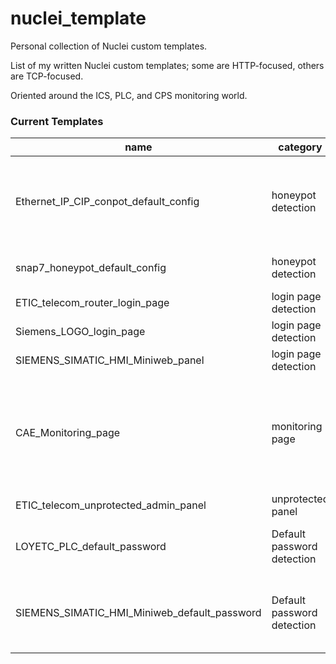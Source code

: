 # nuclei_template
Personal collection of Nuclei custom templates.

List of my written Nuclei custom templates; some are HTTP-focused, others are TCP-focused.

Oriented around the ICS, PLC, and CPS monitoring world.

### Current Templates

| name                                         | category                  | purpose                                                                           |
|----------------------------------------------|----------------------------|-----------------------------------------------------------------------------------|
| Ethernet_IP_CIP_conpot_default_config        | honeypot detection         | Compare the default configurations of a conpot honeypot based on the cpppo project |
| snap7_honeypot_default_config                | honeypot detection         | Detect default config of snap7                                                       |
| ETIC_telecom_router_login_page               | login page detection       |                                                                                   |
| Siemens_LOGO_login_page                      | login page detection       |                                                                                   |
| SIEMENS_SIMATIC_HMI_Miniweb_panel            | login page detection       |                                                                                   |
|CAE_Monitoring_page |monitoring page| found the monitoring page aof italian base CAE monitoring system (login page linked in the /cfg/ path)|
| ETIC_telecom_unprotected_admin_panel         | unprotected panel          |                                                                                   |
| LOYETC_PLC_default_password                   | Default password detection | Detect default password on the LOYTEC PLC family                                 |
| SIEMENS_SIMATIC_HMI_Miniweb_default_password | Default password detection | Detect default password on the SIEMENS SIMATIC Miniweb server                     |
